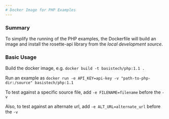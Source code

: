 ```yaml
---
# Docker Image for PHP Examples
---
```

### Summary
To simplify the running of the PHP examples, the Dockerfile will build an image and install the rosette-api library from the *local development source*.

### Basic Usage
Build the docker image, e.g. `docker build -t basistech/php:1.1 .`

Run an example as `docker run -e API_KEY=api-key -v "path-to-php-dir:/source" basistech/php:1.1`

To test against a specific source file, add `-e FILENAME=filename` before the `-v`

Also, to test against an alternate url, add `-e ALT_URL=alternate_url` before the `-v`
